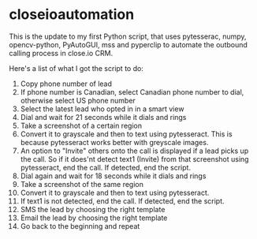 # closeioautomation

This is the update to my first Python script, that uses pytesserac, numpy, opencv-python, PyAutoGUI, mss and pyperclip to automate the outbound calling process in close.io CRM.

Here's a list of what I got the script to do:

1. Copy phone number of lead
2. If phone number is Canadian, select Canadian phone number to dial, otherwise select US phone number
3. Select the latest lead who opted in in a smart view
4. Dial and wait for 21 seconds while it dials and rings
5. Take a screenshot of a certain region
6. Convert it to grayscale and then to text using pytesseract. This is because pytesseract works better with greyscale images.
7. An option to "Invite" others onto the call is displayed if a lead picks up the call. So if it does'nt detect text1 (Invite) from that screenshot using pytesseract, end the call. If detected, end the script.
8. Dial again and wait for 18 seconds while it dials and rings
9. Take a screenshot of the same region
10. Convert it to grayscale and then to text using pytesseract.
11. If text1 is not detected, end the call. If detected, end the script.
12. SMS the lead by choosing the right template
13. Email the lead by choosing the right template
14. Go back to the beginning and repeat
